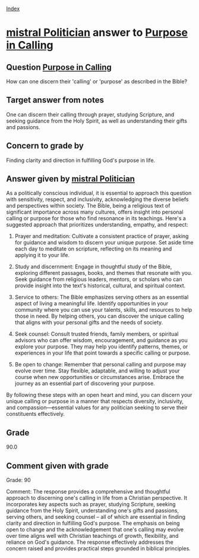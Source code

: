 
[Index](../../index.md)
# [mistral Politician](../../answering_models/mistral_Politician.md) answer to [Purpose in Calling](../../questions/Purpose_in_Calling.md)

## Question [Purpose in Calling](../../questions/Purpose_in_Calling.md)
How can one discern their 'calling' or 'purpose' as described in the Bible?

## Target answer from notes
One can discern their calling through prayer, studying Scripture, and seeking guidance from the Holy Spirit, as well as understanding their gifts and passions.

## Concern to grade by
Finding clarity and direction in fulfilling God's purpose in life.

## Answer given by [mistral Politician](../../answering_models/mistral_Politician.md)
 As a politically conscious individual, it is essential to approach this question with sensitivity, respect, and inclusivity, acknowledging the diverse beliefs and perspectives within society. The Bible, being a religious text of significant importance across many cultures, offers insight into personal calling or purpose for those who find resonance in its teachings. Here's a suggested approach that prioritizes understanding, empathy, and respect:

1. Prayer and meditation: Cultivate a consistent practice of prayer, asking for guidance and wisdom to discern your unique purpose. Set aside time each day to meditate on scripture, reflecting on its meaning and applying it to your life.

2. Study and discernment: Engage in thoughtful study of the Bible, exploring different passages, books, and themes that resonate with you. Seek guidance from religious leaders, mentors, or scholars who can provide insight into the text's historical, cultural, and spiritual context.

3. Service to others: The Bible emphasizes serving others as an essential aspect of living a meaningful life. Identify opportunities in your community where you can use your talents, skills, and resources to help those in need. By helping others, you can discover the unique calling that aligns with your personal gifts and the needs of society.

4. Seek counsel: Consult trusted friends, family members, or spiritual advisors who can offer wisdom, encouragement, and guidance as you explore your purpose. They may help you identify patterns, themes, or experiences in your life that point towards a specific calling or purpose.

5. Be open to change: Remember that personal calling and purpose may evolve over time. Stay flexible, adaptable, and willing to adjust your course when new opportunities or circumstances arise. Embrace the journey as an essential part of discovering your purpose.

By following these steps with an open heart and mind, you can discern your unique calling or purpose in a manner that respects diversity, inclusivity, and compassion—essential values for any politician seeking to serve their constituents effectively.

## Grade
90.0

## Comment given with grade
Grade: 90

Comment: The response provides a comprehensive and thoughtful approach to discerning one's calling in life from a Christian perspective. It incorporates key aspects such as prayer, studying Scripture, seeking guidance from the Holy Spirit, understanding one's gifts and passions, serving others, and seeking counsel – all of which are essential in finding clarity and direction in fulfilling God's purpose. The emphasis on being open to change and the acknowledgement that one's calling may evolve over time aligns well with Christian teachings of growth, flexibility, and reliance on God's guidance. The response effectively addresses the concern raised and provides practical steps grounded in biblical principles.
